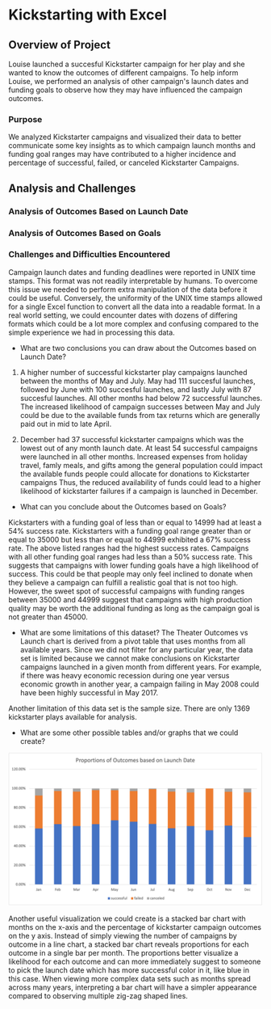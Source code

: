 # Kickstarting with Excel

## Overview of Project

Louise launched a succesful Kickstarter campaign for her play and she wanted to know the outcomes of different campaigns. To help inform Louise, we performed an analysis of other campaign's launch dates and funding goals to observe how they may have influenced the campaign outcomes. 
### Purpose

We analyzed Kickstarter campaigns and visualized their data to better communicate some key insights as to which campaign launch months and funding goal ranges may have contributed to a higher incidence and percentage of successful, failed, or canceled Kickstarter Campaigns.
## Analysis and Challenges

### Analysis of Outcomes Based on Launch Date

### Analysis of Outcomes Based on Goals

### Challenges and Difficulties Encountered
Campaign launch dates and funding deadlines were reported in UNIX time stamps. This format was not readily interpretable by humans. To overcome this issue we needed to perform extra manipulation of the data before it could be useful. Conversely, the uniformity of the UNIX time stamps allowed for a single Excel function to convert all the data into a readable format. In a real world setting, we could encounter dates with dozens of differing formats which could be a lot more complex and confusing compared to the simple experience we had in processing this data.



- What are two conclusions you can draw about the Outcomes based on Launch Date?

1. A higher number of successful kickstarter play campaigns launched between the months of May and July. May had 111 succesful launches, followed by June with 100 succesful launches, and lastly July with 87 succesful launches. All other months had below 72 successful launches. The increased likelihood of campaign successes between May and July could be due to the available funds from tax returns which are generally paid out in mid to late April.

2. December had 37 successful kickstarter campaigns which was the lowest out of any month launch date. At least 54 successful campaigns were launched in all other months. Increased expenses from holiday travel, famly meals, and gifts among the general population could impact the available funds people could allocate for donations to Kickstarter campaigns Thus, the reduced availability of funds could lead to a higher likelihood of kickstarter failures if a campaign is launched in December.

- What can you conclude about the Outcomes based on Goals?

Kickstarters with a funding goal of less than or equal to 14999 had at least a 54% success rate. Kickstarters with a funding goal range greater than or equal to 35000 but less than or equal to 44999 exhibited a 67% success rate. The above listed ranges had the highest success rates. Campaigns with all other funding goal ranges had less than a 50% success rate. This suggests that campaigns with lower funding goals have a high likelihood of success. This could be that people may only feel inclined to donate when they believe a campaign can fulfill a realistic goal that is not too high. However, the sweet spot of successful campaigns with funding ranges between 35000 and 44999 suggest that campaigns with high production quality may be worth the additional funding as long as the campaign goal is not greater than 45000.

- What are some limitations of this dataset?
The Theater Outcomes vs Launch chart is derived from a pivot table that uses months from all available years. Since we did not filter for any particular year, the data set is limited because we cannot make conclusions on Kickstarter campaigns launched in a given month from different years. For example, if there was heavy economic recession during one year versus economic growth in another year, a campaign failing in May 2008 could have been highly successful in May 2017.

Another limitation of this data set is the sample size. There are only 1369 kickstarter plays available for analysis. 

- What are some other possible tables and/or graphs that we could create?

![Proportion_of_Outcomes_by_Launch_Date](https://github.com/willmino/kickstarter-analysis/blob/main/Proportion_of_Outcomes_by_Launch_Date.png)

Another useful visualization we could create is a stacked bar chart with months on the x-axis and the percentage of kickstarter campaign outcomes on the y axis. Instead of simply viewing the number of campaigns by outcome in a line chart, a stacked bar chart reveals proportions for each outcome in a single bar per month. The proportions better visualize a likelihood for each outcome and can more immediately suggest to someone to pick the launch date which has more successful color in it, like blue in this case. When viewing more complex data sets such as months spread across many years, interpreting a bar chart will have a simpler appearance compared to observing multiple zig-zag shaped lines.




